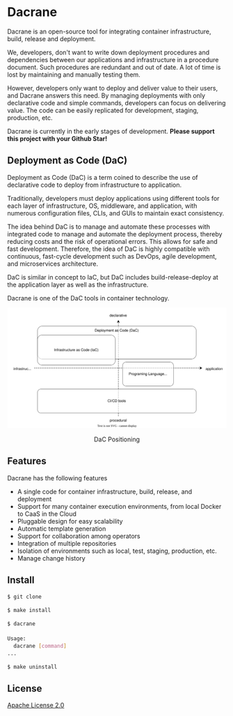 # Dacrane

Dacrane is an open-source tool for integrating container infrastructure, build, release and deployment.

We, developers, don't want to write down deployment procedures and dependencies between our applications and infrastructure in a procedure document.
Such procedures are redundant and out of date.
A lot of time is lost by maintaining and manually testing them.

However, developers only want to deploy and deliver value to their users, and Dacrane answers this need.
By managing deployments with only declarative code and simple commands, developers can focus on delivering value.
The code can be easily replicated for development, staging, production, etc.

Dacrane is currently in the early stages of development.
**Please support this project with your Github Star!**

## Deployment as Code (DaC)

Deployment as Code (DaC) is a term coined to describe the use of declarative code to deploy from infrastructure to application.

Traditionally, developers must deploy applications using different tools for each layer of infrastructure, OS, middleware, and application, with numerous configuration files, CLIs, and GUIs to maintain exact consistency.

The idea behind DaC is to manage and automate these processes with integrated code to manage and automate the deployment process, thereby reducing costs and the risk of operational errors.
This allows for safe and fast development.
Therefore, the idea of DaC is highly compatible with continuous, fast-cycle development such as DevOps, agile development, and microservices architecture.

DaC is similar in concept to IaC, but DaC includes build-release-deploy at the application layer as well as the infrastructure.

Dacrane is one of the DaC tools in container technology.

![DaC positioning](./doc/images/positioning.drawio.svg)
<div style="text-align: center;">DaC Positioning</div>

## Features

Dacrane has the following features

- A single code for container infrastructure, build, release, and deployment
- Support for many container execution environments, from local Docker to CaaS in the Cloud
- Pluggable design for easy scalability
- Automatic template generation
- Support for collaboration among operators
- Integration of multiple repositories
- Isolation of environments such as local, test, staging, production, etc.
- Manage change history

## Install

```bash
$ git clone
```

```bash
$ make install
```

```bash
$ dacrane

Usage:
  dacrane [command]
...
```

```bash
$ make uninstall
```

## License

[Apache License 2.0](./LICENSE)
